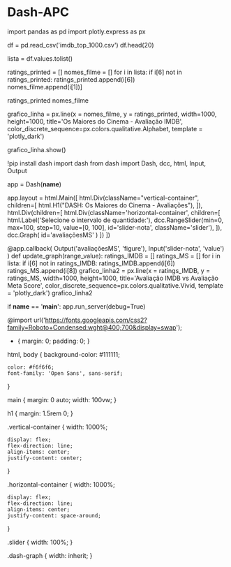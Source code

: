 # Dash-APC

import pandas as pd
import plotly.express as px 

df = pd.read_csv('imdb_top_1000.csv')
df.head(20)

lista = df.values.tolist()

ratings_printed = []
nomes_filme = []
for i in lista:
  if i[6] not in ratings_printed:
    ratings_printed.append(i[6])    
    nomes_filme.append(i[1])]
    
ratings_printed
nomes_filme

grafico_linha = px.line(x = nomes_filme, y = ratings_printed, width=1000, 
height=1000, title='Os Maiores do Cinema - Avaliação IMDB',
color_discrete_sequence=px.colors.qualitative.Alphabet,
template = 'plotly_dark')

grafico_linha.show()

!pip install dash
import dash
from dash import Dash, dcc, html, Input, Output

app = Dash(__name__)

app.layout = html.Main([
    html.Div(className="vertical-container", children=[
        html.H1("DASH: Os Maiores do Cinema - Avaliações"),
    ]),
    html.Div(children=[
        html.Div(className='horizontal-container', children=[
            html.Label('Selecione o intervalo de quantidade:'),
            dcc.RangeSlider(min=0, max=100, step=10, value=[0, 100],
                            id='slider-nota', className='slider'),
        ]),
        dcc.Graph(
            id='avaliaçõesMS'
        )
    ])
])

@app.callback(
    Output('avaliaçõesMS', 'figure'),
    Input('slider-nota', 'value')
)
def update_graph(range_value):
  ratings_IMDB = []
  ratings_MS = []
  for i in lista:
    if i[6] not in ratings_IMDB:
      ratings_IMDB.append(i[6])    
      ratings_MS.append(i[8])
  grafico_linha2 = px.line(x = ratings_IMDB, y = ratings_MS, width=1000, height=1000, title='Avaliação IMDB vs Avaliação Meta Score', color_discrete_sequence=px.colors.qualitative.Vivid, template = 'plotly_dark')
  grafico_linha2

if __name__ == '__main__':
    app.run_server(debug=True)
    
    
@import url('https://fonts.googleapis.com/css2?family=Roboto+Condensed:wght@400;700&display=swap');

* {
    margin: 0;
    padding: 0;
}

html,
body {
    background-color: #111111;

    color: #f6f6f6;
    font-family: 'Open Sans', sans-serif;
}

main {
    margin: 0 auto;
    width: 100vw;
}

h1 {
    margin: 1.5rem 0;
}

.vertical-container {
    width: 1000%;

    display: flex;
    flex-direction: line;
    align-items: center;
    justify-content: center;
}

.horizontal-container {
    width: 1000%;

    display: flex;
    flex-direction: line;
    align-items: center;
    justify-content: space-around;
}

.slider {
    width: 100%;
}

.dash-graph {
    width: inherit;
}
